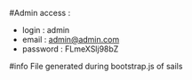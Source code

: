 #Admin access : 

- login : admin
- email : admin@admin.com
- password : FLmeXSlj98bZ

#info
File generated during bootstrap.js of sails

